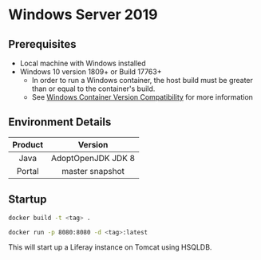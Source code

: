 # Windows Server 2019

## Prerequisites

- Local machine with Windows installed
- Windows 10 version 1809+ or Build 17763+
  - In order to run a Windows container, the host build must be greater than
    or equal to the container's build.
  - See [Windows Container Version Compatibility](https://docs.microsoft.com/en-us/virtualization/windowscontainers/deploy-containers/version-compatibility) for more information

## Environment Details

|Product|Version|
|:-----:|:-----:|
|Java|AdoptOpenJDK JDK 8|
|Portal| master snapshot|

## Startup

```bash
docker build -t <tag> .

docker run -p 8080:8080 -d <tag>:latest
```

This will start up a Liferay instance on Tomcat using HSQLDB.